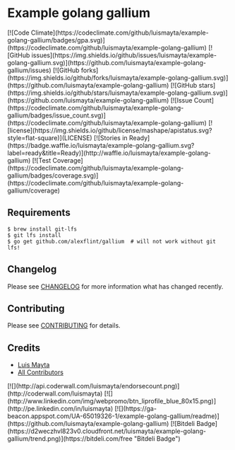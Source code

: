 # Example golang gallium

<span class="badges">
[![Code Climate](https://codeclimate.com/github/luismayta/example-golang-gallium/badges/gpa.svg)](https://codeclimate.com/github/luismayta/example-golang-gallium)
[![GitHub issues](https://img.shields.io/github/issues/luismayta/example-golang-gallium.svg)](https://github.com/luismayta/example-golang-gallium/issues)
[![GitHub forks](https://img.shields.io/github/forks/luismayta/example-golang-gallium.svg)](https://github.com/luismayta/example-golang-gallium)
[![GitHub stars](https://img.shields.io/github/stars/luismayta/example-golang-gallium.svg)](https://github.com/luismayta/example-golang-gallium)
[![Issue Count](https://codeclimate.com/github/luismayta/example-golang-gallium/badges/issue_count.svg)](https://codeclimate.com/github/luismayta/example-golang-gallium)
[![license](https://img.shields.io/github/license/mashape/apistatus.svg?style=flat-square)](LICENSE)
[![Stories in Ready](https://badge.waffle.io/luismayta/example-golang-gallium.svg?label=ready&title=Ready)](http://waffle.io/luismayta/example-golang-gallium)
[![Test Coverage](https://codeclimate.com/github/luismayta/example-golang-gallium/badges/coverage.svg)](https://codeclimate.com/github/luismayta/example-golang-gallium/coverage)
</span>

## Requirements

```shell
$ brew install git-lfs
$ git lfs install
$ go get github.com/alexflint/gallium  # will not work without git lfs!

```
## Changelog

Please see [CHANGELOG](CHANGELOG.md) for more information what has changed recently.

## Contributing

Please see [CONTRIBUTING](CONTRIBUTING.md) for details.

## Credits

- [Luis Mayta][link-author]
- [All Contributors][link-contributors]

<span class="badges">
[![](http://api.coderwall.com/luismayta/endorsecount.png)](http://coderwall.com/luismayta)
[![](http://www.linkedin.com/img/webpromo/btn_liprofile_blue_80x15.png)](http://pe.linkedin.com/in/luismayta)
[![](https://ga-beacon.appspot.com/UA-65019326-1/example-golang-gallium/readme)](https://github.com/luismayta/example-golang-gallium)
[![Bitdeli Badge](https://d2weczhvl823v0.cloudfront.net/luismayta/example-golang-gallium/trend.png)](https://bitdeli.com/free "Bitdeli Badge")
</span>


<!-- Other -->

[link-author]: https://github.com/luismayta
[link-contributors]: AUTHORS